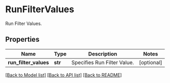 # RunFilterValues

Run Filter Values.

## Properties
Name | Type | Description | Notes
------------ | ------------- | ------------- | -------------
**run_filter_values** | **str** | Specifies Run Filter Value. | [optional] 

[[Back to Model list]](../README.md#documentation-for-models) [[Back to API list]](../README.md#documentation-for-api-endpoints) [[Back to README]](../README.md)



